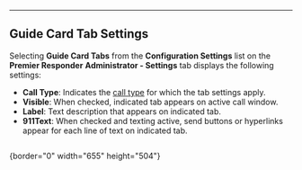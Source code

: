   -----------------------------
  **Guide Card Tab Settings**
  -----------------------------

Selecting **Guide Card Tabs** from the **Configuration Settings** list
on the **Premier Responder** **Administrator - Settings** tab displays
the following settings:

-   **Call Type**: Indicates the [call
    type](All%20Caller%20Questions.htm) for which the tab settings
    apply.
-   **Visible**: When checked, indicated tab appears on active call
    window.
-   **Label**: Text description that appears on indicated tab.
-   **911Text**: When checked and texting active, send buttons or
    hyperlinks appear for each line of text on indicated tab.

<figure><img src=".gitbook/assets/Guide Card Tabs Settings_files/Image001.png" alt=""><figcaption></figcaption></figure>{border="0"
width="655" height="504"}
